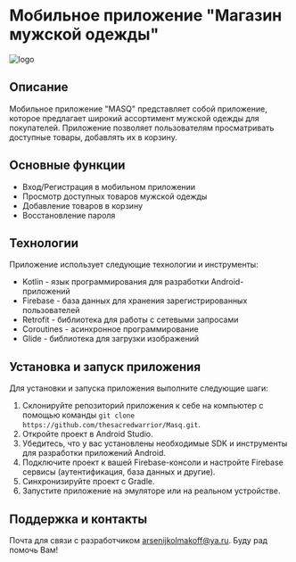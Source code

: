 # Мобильное приложение "Магазин мужской одежды"

![logo]()

## Описание

Мобильное приложение "MASQ" представляет собой приложение, которое предлагает широкий ассортимент мужской одежды для покупателей. Приложение позволяет пользователям просматривать доступные товары, добавлять их в корзину.

## Основные функции

- Вход/Регистрация в мобильном приложении
- Просмотр доступных товаров мужской одежды
- Добавление товаров в корзину
- Восстановление пароля

## Технологии

Приложение использует следующие технологии и инструменты:

- Kotlin - язык программирования для разработки Android-приложений
- Firebase - база данных для хранения зарегистрированных пользователей
- Retrofit - библиотека для работы с сетевыми запросами
- Coroutines - асинхронное программирование
- Glide - библиотека для загрузки изображений

## Установка и запуск приложения

Для установки и запуска приложения выполните следующие шаги:

1. Склонируйте репозиторий приложения к себе на компьютер с помощью команды `git clone https://github.com/thesacredwarrior/Masq.git`.
2. Откройте проект в Android Studio.
3. Убедитесь, что у вас установлены необходимые SDK и инструменты для разработки приложений Android.
4. Подключите проект к вашей Firebase-консоли и настройте Firebase сервисы (аутентификация, база данных и другие).
5. Синхронизируйте проект с Gradle.
6. Запустите приложение на эмуляторе или на реальном устройстве.

## Поддержка и контакты

Почта для связи с разработчиком [arsenijkolmakoff@ya.ru](arsenijkolmakoff@ya.ru). Буду рад помочь Вам!
